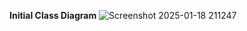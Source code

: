 
**Initial Class Diagram**
![Screenshot 2025-01-18 211247](https://github.com/user-attachments/assets/2e93f6ae-a358-40e9-9d29-5ea469cb24d7)
